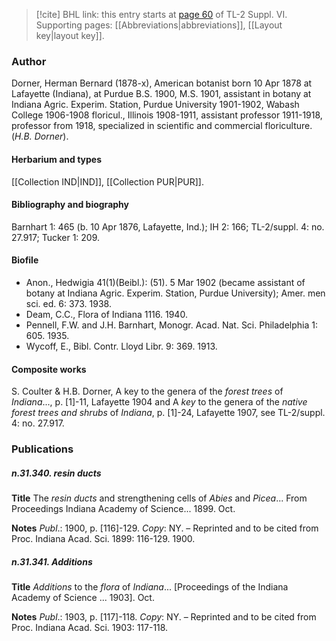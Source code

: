> [!cite] BHL link: this entry starts at [page 60](https://www.biodiversitylibrary.org/item/103835#page/70/mode/1up) of TL-2 Suppl. VI.
> Supporting pages: [[Abbreviations|abbreviations]], [[Layout key|layout key]].

### Author

Dorner, Herman Bernard (1878-x), American botanist born 10 Apr 1878 at Lafayette (Indiana), at Purdue B.S. 1900, M.S. 1901, assistant in botany at Indiana Agric. Experim. Station, Purdue University 1901-1902, Wabash College 1906-1908 floricul., Illinois 1908-1911, assistant professor 1911-1918, professor from 1918, specialized in scientific and commercial floriculture. (*H.B. Dorner*).

#### Herbarium and types

[[Collection IND|IND]], [[Collection PUR|PUR]].

#### Bibliography and biography

Barnhart 1: 465 (b. 10 Apr 1876, Lafayette, Ind.); IH 2: 166; TL-2/suppl. 4: no. 27.917; Tucker 1: 209.

#### Biofile

- Anon., Hedwigia 41(1)(Beibl.): (51). 5 Mar 1902 (became assistant of botany at Indiana Agric. Experim. Station, Purdue University); Amer. men sci. ed. 6: 373. 1938.
- Deam, C.C., Flora of Indiana 1116. 1940.
- Pennell, F.W. and J.H. Barnhart, Monogr. Acad. Nat. Sci. Philadelphia 1: 605. 1935.
- Wycoff, E., Bibl. Contr. Lloyd Libr. 9: 369. 1913.

#### Composite works

S. Coulter & H.B. Dorner, A key to the genera of the *forest trees* of *Indiana*..., p. \[1\]-11, Lafayette 1904 and A *key* to the genera of the *native forest trees and shrubs* of *Indiana*, p. \[1\]-24, Lafayette 1907, see TL-2/suppl. 4: no. 27.917.

### Publications

##### n.31.340. resin ducts

**Title**
The *resin ducts* and strengthening cells of *Abies* and *Picea*... From Proceedings Indiana Academy of Science... 1899. Oct.

**Notes**
*Publ*.: 1900, p. \[116\]-129. *Copy*: NY. – Reprinted and to be cited from Proc. Indiana Acad. Sci. 1899: 116-129. 1900.

##### n.31.341. Additions

**Title**
*Additions* to the *flora* of *Indiana*... \[Proceedings of the Indiana Academy of Science ... 1903\]. Oct.

**Notes**
*Publ*.: 1903, p. \[117\]-118. *Copy*: NY. – Reprinted and to be cited from Proc. Indiana Acad. Sci. 1903: 117-118.

